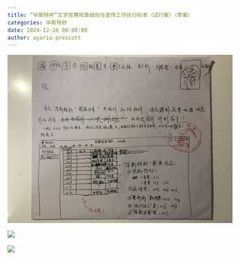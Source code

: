 ```yaml
---
title: “毕斯特杯”文学竞赛规章细则与宣传工作执行标本（试行案）（草案）
categories: 毕斯特杯
date: 2024-12-28 00:00:00
author: ayaria-prescott
---
```


![毕斯特杯](/img/category/beast-cup/beast-cup.jpeg)

![](IMG_4852.jpeg)

![](IMG_4853.jpeg)